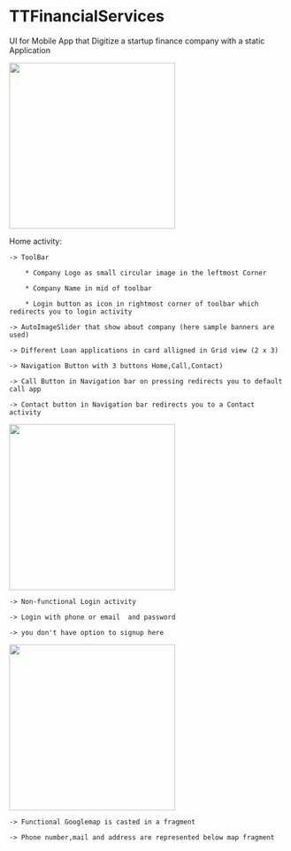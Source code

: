# TTFinancialServices
UI for Mobile App that  Digitize a startup finance company with a static Application


<img src="https://user-images.githubusercontent.com/55043728/117240732-2321d000-ae4f-11eb-930e-555222360657.jpg" width="300">

Home activity:

    -> ToolBar
    
        * Company Logo as small circular image in the leftmost Corner
        
        * Company Name in mid of toolbar
        
        * Login button as icon in rightmost corner of toolbar which redirects you to login activity
        
    -> AutoImageSlider that show about company (here sample banners are used)
    
    -> Different Loan applications in card alligned in Grid view (2 x 3)
    
    -> Navigation Button with 3 buttons Home,Call,Contact)
    
    -> Call Button in Navigation bar on pressing redirects you to default call app
    
    -> Contact button in Navigation bar redirects you to a Contact activity
    
<img src="https://user-images.githubusercontent.com/55043728/117240759-2ddc6500-ae4f-11eb-864c-284e1f09dc2b.jpg" width="300">

    -> Non-functional Login activity
    
    -> Login with phone or email  and password
    
    -> you don't have option to signup here
    
   
    
<img src="https://user-images.githubusercontent.com/55043728/117241378-aabc0e80-ae50-11eb-965f-532e57940c49.jpg" width="300">

    -> Functional Googlemap is casted in a fragment
    
    -> Phone number,mail and address are represented below map fragment
    
    



